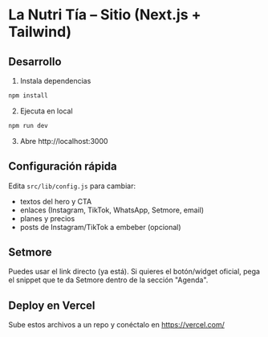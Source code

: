 # La Nutri Tía – Sitio (Next.js + Tailwind)

## Desarrollo
1) Instala dependencias
```bash
npm install
```
2) Ejecuta en local
```bash
npm run dev
```
3) Abre http://localhost:3000

## Configuración rápida
Edita `src/lib/config.js` para cambiar:
- textos del hero y CTA
- enlaces (Instagram, TikTok, WhatsApp, Setmore, email)
- planes y precios
- posts de Instagram/TikTok a embeber (opcional)

## Setmore
Puedes usar el link directo (ya está). Si quieres el botón/widget oficial, pega el snippet que te da Setmore dentro de la sección "Agenda".

## Deploy en Vercel
Sube estos archivos a un repo y conéctalo en https://vercel.com/
